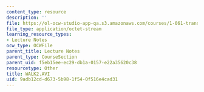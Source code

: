 ```yaml
---
content_type: resource
description: ''
file: https://ol-ocw-studio-app-qa.s3.amazonaws.com/courses/1-061-transport-processes-in-the-environment-fall-2008/9adb12cdd6735b981f540f516e4cad31_walk2.avi
file_type: application/octet-stream
learning_resource_types:
- Lecture Notes
ocw_type: OCWFile
parent_title: Lecture Notes
parent_type: CourseSection
parent_uid: f5eb15ee-ec29-db1a-0157-e22a35620c38
resourcetype: Other
title: WALK2.AVI
uid: 9adb12cd-d673-5b98-1f54-0f516e4cad31
---
```

